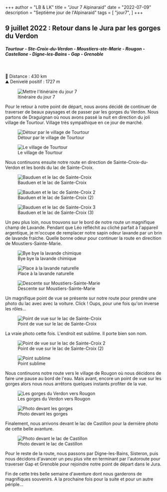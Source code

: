 +++
author = "LB & LK"
title = "Jour 7 Alpinaraid"
date = "2022-07-09"
description = "Septième jour de l'Alpinaraid"
tags = [
    "jour7",
]
+++
## 9 juillet 2022 : Retour dans le Jura par les gorges du Verdon
##### Tourtour - Ste-Croix-du-Verdon - Moustiers-ste-Marie - Rougon - Castellane - Digne-les-Bains - Gap - Grenoble
<br />

📏 Distance : 430 km<br />
⛰️ Denivelé positif : 1727 m

<figure>
    <img loading="lazy" class="image-article" src="/images/day7/map7.jpg" alt="Mettre l'itinéraire du jour 7">
    <figcaption class="figure-caption">Itinéraire du jour 7</figcaption>
</figure>

Pour le retour à notre point de départ, nous avons décidé de continuer de traverser de beaux paysages et de passer par les gorges du Verdon.
Nous partons de Draguignan où nous avons passé la nuit en direction du joli village de Tourtour. Village très sympathique en ce jour de marché.

<figure>
    <img loading="lazy" class="image-article" src="/images/day7/IMG_0751.jpg" alt="Détour par le village de Tourtour">
    <figcaption class="figure-caption">Détour par le village de Tourtour</figcaption>
</figure>
<figure>
    <img loading="lazy" class="image-article" src="/images/day7/IMG_0753.jpg" alt="Le village de Tourtour">
    <figcaption class="figure-caption">Le village de Tourtour</figcaption>
</figure>

Nous continuons ensuite notre route en direction de Sainte-Croix-du-Verdon et les bords du lac de Sainte-Croix.

<figure>
    <img loading="lazy" class="image-article" src="/images/day7/IMG_0768.jpg" alt="Bauduen et le lac de Sainte-Croix">
    <figcaption class="figure-caption">Bauduen et le lac de Sainte-Croix</figcaption>
</figure>
<figure>
    <img loading="lazy" class="image-article" src="/images/day7/IMG_0773.jpg" alt="Bauduen et le lac de Sainte-Croix 2">
    <figcaption class="figure-caption">Bauduen et le lac de Sainte-Croix (2)</figcaption>
</figure>
<figure>
    <img loading="lazy" class="image-article" src="/images/day7/IMG_0774.jpg" alt="Bauduen et le lac de Sainte-Croix 3">
    <figcaption class="figure-caption">Bauduen et le lac de Sainte-Croix (3)</figcaption>
</figure>

Un peu plus loin, nous trouvons sur le bord de notre route un magnifique champ de Lavande. Pendant que Léo réfléchit au cliché parfait à l'appareil argentique, je m'occupe de remplacer notre sapin odeur lavande par un brin de lavande fraiche. Quelle bonne odeur pour continuer la route en direcition de Moustiers-Sainte-Marie.

<figure>
    <img loading="lazy" class="image-article" src="/images/day7/IMG_0777.jpg" alt="Bye bye la lavande chimique">
    <figcaption class="figure-caption">Bye bye la lavande chimique</figcaption>
</figure>
<figure>
    <img loading="lazy" class="image-article" src="/images/day7/IMG_0778.jpg" alt="Place à la lavande naturelle">
    <figcaption class="figure-caption">Place à la lavande naturelle</figcaption>
</figure>
<figure>
    <img loading="lazy" class="image-article" src="/images/day7/IMG_0787.jpg" alt="Descente sur Moustiers-Sainte-Marie">
    <figcaption class="figure-caption">Descente sur Moustiers-Sainte-Marie</figcaption>
</figure>

Un magnifique point de vue se présente sur notre route pour prendre une photo du lac avec avec la voiture. Click ! Oups, pour une fois qu'on inverse les rôles...

<figure>
    <img loading="lazy" class="image-article" src="/images/day7/IMG_0791.jpg" alt="Point de vue sur le lac de Sainte-Croix">
    <figcaption class="figure-caption">Point de vue sur le lac de Sainte-Croix</figcaption>
</figure>

La vraie photo cette fois. L'endroit est sublime. Il porte bien son nom.

<figure>
    <img loading="lazy" class="image-article" src="/images/day7/IMG_0794.jpg" alt="Point de vue sur le lac de Sainte-Croix 2">
    <figcaption class="figure-caption">Point de vue sur le lac de Sainte-Croix (2)</figcaption>
</figure>
<figure>
    <img loading="lazy" class="image-article" src="/images/day7/IMG_0809.jpg" alt="Point sublime">
    <figcaption class="figure-caption">Point sublime</figcaption>
</figure>

Nous continuons notre route vers le village de Rougon où nous décidons de faire une pause au bord de l'eau. Mais avant, encore un point de vue sur les gorges alors nous nous arrêtons quelques instants profiter de la vue.

<figure>
    <img loading="lazy" class="image-article" src="/images/day7/IMG_0810.jpg" alt="Les gorges du Verdon vers Rougon">
    <figcaption class="figure-caption">Les gorges du Verdon vers Rougon</figcaption>
</figure>
<figure>
    <img loading="lazy" class="image-article" src="/images/day7/IMG_0814.jpg" alt="Photo devant les gorges">
    <figcaption class="figure-caption">Photo devant les gorges</figcaption>
</figure>

Finalement, nous arrivons devant le lac de Castillon pour la dernière photo de cette belle avanture.

<figure>
    <img loading="lazy" class="image-article" src="/images/day7/IMG_0815.jpg" alt="Photo devant le lac de Castillon">
    <figcaption class="figure-caption">Photo devant le lac de Castillon</figcaption>
</figure>

Pour le reste de la route, nous passons par Digne-les-Bains, Sisteron, puis nous décidons d'avancer un peu plus vite en terminant par l'autoroute pour traverser Gap et Grenoble pour rejoindre notre point de départ dans le Jura.

Fin de cette très belle semaine d'aventure dont nous garderons de magnifiques souvenirs. A la prochaine fois pour la suite et pour un autre périple...